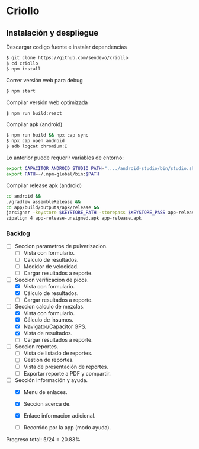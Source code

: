 # Criollo


## Instalación y despliegue

Descargar codigo fuente e instalar dependencias
```bash
$ git clone https://github.com/sendevo/criollo
$ cd criollo
$ npm install
```

Correr versión web para debug
```bash
$ npm start
```

Compilar versión web optimizada
```bash
$ npm run build:react
```

Compilar apk (android)
```bash
$ npm run build && npx cap sync
$ npx cap open android
$ adb logcat chromium:I
```

Lo anterior puede requerir variables de entorno:
```bash
export CAPACITOR_ANDROID_STUDIO_PATH="..../android-studio/bin/studio.sh"
export PATH=~/.npm-global/bin:$PATH  
```


Compilar release apk (android)
```bash
cd android && 
./gradlew assembleRelease && 
cd app/build/outputs/apk/release &&
jarsigner -keystore $KEYSTORE_PATH -storepass $KEYSTORE_PASS app-release-unsigned.apk $KEYSTORE_ALIAS && 
zipalign 4 app-release-unsigned.apk app-release.apk
```


### Backlog

  - [ ] Seccion parametros de pulverizacion.  
    - [ ] Vista con formulario.  
    - [ ] Calculo de resultados.  
    - [ ] Medidor de velocidad.  
    - [ ] Cargar resultados a reporte.  
  - [ ] Seccion verificacion de picos.  
    - [x] Vista con formulario.  
    - [x] Cálculo de resultados.  
    - [ ] Cargar resultados a reporte.  
  - [ ] Seccion calculo de mezclas.  
    - [x] Vista con formulario.  
    - [x] Cálculo de insumos.  
    - [x] Navigator/Capacitor GPS.  
    - [x] Vista de resultados.  
    - [ ] Cargar resultados a reporte.  
  - [ ] Seccion reportes.  
    - [ ] Vista de listado de reportes.  
    - [ ] Gestion de reportes.  
    - [ ] Vista de presentación de reportes.  
    - [ ] Exportar reporte a PDF y compartir.  
  - [ ] Sección Información y ayuda.  
    - [x] Menu de enlaces.  
    - [x] Seccion acerca de.  
    - [x] Enlace informacion adicional.  
    - [ ] Recorrido por la app (modo ayuda).  


Progreso total: 5/24 = 20.83%